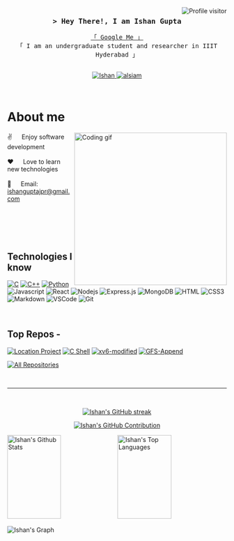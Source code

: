 <!--
<h2 align="center">
  Welcome!
  <img src="https://media.giphy.com/media/hvRJCLFzcasrR4ia7z/giphy.gif" width="28">
</h2>
-->

<!--
<p align="center">
  <a href="https://github.com/Ishan-1"><img src="https://readme-typing-svg.herokuapp.com/?lines=Self%20Taught%20Programmer;Front%20End%20Developer;1.5%2B%20years%20of%20coding%20experience;Always%20learning%20new%20things&center=true&width=380&height=45"></a>
</p>

 -->

<a href="https://komarev.com/ghpvc/?username=Ishan-1">
  <img align="right" src="https://komarev.com/ghpvc/?username=Ishan-1&label=Visitors&color=0e75b6&style=flat" alt="Profile visitor" />
</a>



<!-- Intro  -->
<h3 align="center">
        <samp>&gt; Hey There!, I am
                <b>Ishan Gupta</b>
        </samp>
</h3>


<p align="center"> 
  <samp>
    <a href="https://www.google.com/search?q=Ishan+Gupta+IIITH">「 Google Me 」</a>
    <br>
    「 I am an undergraduate student and researcher in IIIT Hyderabad 」
    <br>
    <br>
  </samp>
</p>

<p align="center">
 <a href="https://www.linkedin.com/in/ishan-gupta-178ba7a3/" target="_blank">
  <img src="https://img.shields.io/badge/LinkedIn-0077B5?style=for-the-badge&logo=linkedin&logoColor=white" alt="Ishan"/>
 </a>
 <a href="https://www.instagram.com/ishan.gupta_20/" target="_blank">
  <img src="https://img.shields.io/badge/Instagram-fe4164?style=for-the-badge&logo=instagram&logoColor=white" alt="alsiam" />
 </a> 
</p>
<br />

<!-- About Section -->
 # About me
 
<p>
 <img align="right" width="350" src="/assets/programmer.gif" alt="Coding gif" />
  
 ✌️ &emsp; Enjoy software development <br/><br/>
 ❤️ &emsp; Love to learn new technologies<br/><br/>
 📧 &emsp; Email: ishanguptajpr@gmail.com<br/><br/>

</p>

<br/>
<br/>
<br/>

## Technologies I know
[![C](https://img.shields.io/badge/C-00599C?logo=c&logoColor=white)](#)
[![C++](https://img.shields.io/badge/C++-%2300599C.svg?logo=c%2B%2B&logoColor=white)](#)
[![Python](https://img.shields.io/badge/Python-3776AB?logo=python&logoColor=fff)](#)
![Javascript](https://img.shields.io/badge/Javascript-F0DB4F?style=for-the-badge&labelColor=black&logo=javascript&logoColor=F0DB4F)
![React](https://img.shields.io/badge/-React-61DBFB?style=for-the-badge&labelColor=black&logo=react&logoColor=61DBFB)
![Nodejs](https://img.shields.io/badge/Nodejs-3C873A?style=for-the-badge&labelColor=black&logo=node.js&logoColor=3C873A)
![Express.js](https://img.shields.io/badge/Express.js-000000?style=for-the-badge&logo=express&logoColor=white)
![MongoDB](https://img.shields.io/badge/MongoDB-4EA94B?style=for-the-badge&logo=mongodb&logoColor=white)
![HTML](https://img.shields.io/badge/HTML5-E34F26?style=for-the-badge&logo=html5&logoColor=white)
![CSS3](https://img.shields.io/badge/CSS3-1572B6?style=for-the-badge&logo=css3&logoColor=white)
![Markdown](https://img.shields.io/badge/Markdown-000000?style=for-the-badge&logo=markdown&logoColor=white)
![VSCode](https://img.shields.io/badge/Visual_Studio-0078d7?style=for-the-badge&logo=visual%20studio&logoColor=white)
![Git](https://img.shields.io/badge/Git-F05032?style=for-the-badge&logo=git&logoColor=white)

<br/>

## Top Repos -
[![Location Project](https://github-readme-stats.vercel.app/api/pin/?username=Ishan-1&repo=location-project&border_color=7F3FBF&bg_color=0D1117&title_color=C9D1D9&text_color=8B949E&icon_color=7F3FBF)](https://github.com/Ishan-1/location-project)
[![C Shell](https://github-readme-stats.vercel.app/api/pin/?username=Ishan-1&repo=c-shell&border_color=7F3FBF&bg_color=0D1117&title_color=C9D1D9&text_color=8B949E&icon_color=7F3FBF)](https://github.com/Ishan-1/c-shell)
[![xv6-modified](https://github-readme-stats.vercel.app/api/pin/?username=Ishan-1&repo=xv6-modified&border_color=7F3FBF&bg_color=0D1117&title_color=C9D1D9&text_color=8B949E&icon_color=7F3FBF)](https://github.com/Ishan-1/xv6-modified)
[![GFS-Append](https://github-readme-stats.vercel.app/api/pin/?username=Ishan-1&repo=GFS-Append&border_color=7F3FBF&bg_color=0D1117&title_color=C9D1D9&text_color=8B949E&icon_color=7F3FBF)](https://github.com/Ishan-1/GFS-Append)


<p align="left">
  <a href="https://github.com/Ishan-1?tab=repositories" target="_blank"><img alt="All Repositories" title="All Repositories" src="https://img.shields.io/badge/-All%20Repos-2962FF?style=for-the-badge&logo=koding&logoColor=white"/></a>
</p>

<br/>
<hr/>
<br/>

<p align="center">
  <a href="https://github.com/Ishan-1">
    <img src="https://github-readme-streak-stats.herokuapp.com/?user=Ishan-1&theme=radical&border=7F3FBF&background=0D1117" alt="Ishan's GitHub streak"/>
  </a>
</p>

<p align="center">
  <a href="https://github.com/Ishan-1">
    <img src="https://github-profile-summary-cards.vercel.app/api/cards/profile-details?username=Ishan-1&theme=radical" alt="Ishan's GitHub Contribution"/>
  </a>
</p>

<a> 
    <a href="https://github.com/Ishan-1"><img alt="Ishan's Github Stats" src="https://denvercoder1-github-readme-stats.vercel.app/api?username=Ishan-1&show_icons=true&count_private=true&theme=react&border_color=7F3FBF&bg_color=0D1117&title_color=F85D7F&icon_color=F8D866" height="192px" width="49.5%"/></a>
  <a href="https://github.com/Ishan-1"><img alt="Ishan's Top Languages" src="https://denvercoder1-github-readme-stats.vercel.app/api/top-langs/?username=Ishan-1&langs_count=8&layout=compact&theme=react&border_color=7F3FBF&bg_color=0D1117&title_color=F85D7F&icon_color=F8D866" height="192px" width="49.5%"/></a>
  <br/>
</a>


![Ishan's Graph](https://github-readme-activity-graph.vercel.app/graph?username=Ishan-1&custom_title=Ishan%20Gupta's%20GitHub%20Activity%20Graph&bg_color=0D1117&color=7F3FBF&line=7F3FBF&point=7F3FBF&area_color=FFFFFF&title_color=FFFFFF&area=true)
